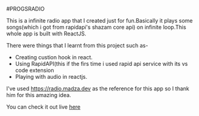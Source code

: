 #PROGSRADIO

This is a infinite radio app that I created just for fun.Basically it plays some songs(which i got from rapidapi's shazam core api) on infinite loop.This whole app is built with ReactJS.


There were things that I learnt from this project such as-

 * Creating custion hook in react.
 * Using RapidAPI(this if the firs time i used rapid api service with its vs code extension
 * Playing with audio in reactjs.
 

I've used https://radio.madza.dev as the reference for this app so I thank him for this amazing idea.

You can check it out live [here](https://progsradio.netlify.app/) 
